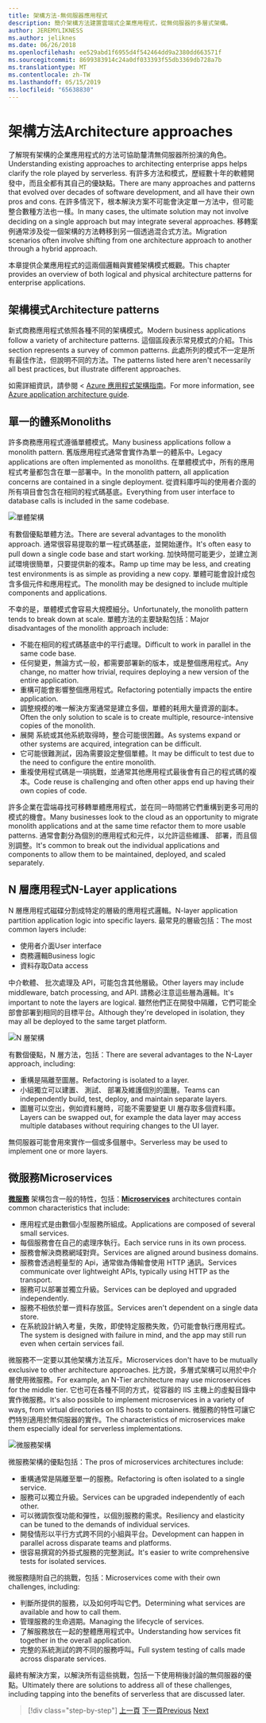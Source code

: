 ```yaml
---
title: 架構方法-無伺服器應用程式
description: 簡介架構方法建置雲端式企業應用程式，從無伺服器的多層式架構。
author: JEREMYLIKNESS
ms.author: jeliknes
ms.date: 06/26/2018
ms.openlocfilehash: ee529abd1f6955d4f542464dd9a2380dd663571f
ms.sourcegitcommit: 8699383914c24a0df033393f55db3369db728a7b
ms.translationtype: MT
ms.contentlocale: zh-TW
ms.lasthandoff: 05/15/2019
ms.locfileid: "65638830"
---
```

# <a name="architecture-approaches"></a><span data-ttu-id="6c44a-103">架構方法</span><span class="sxs-lookup"><span data-stu-id="6c44a-103">Architecture approaches</span></span>

<span data-ttu-id="6c44a-104">了解現有架構的企業應用程式的方法可協助釐清無伺服器所扮演的角色。</span><span class="sxs-lookup"><span data-stu-id="6c44a-104">Understanding existing approaches to architecting enterprise apps helps clarify the role played by serverless.</span></span> <span data-ttu-id="6c44a-105">有許多方法和模式，歷經數十年的軟體開發中，而且全都有其自己的優缺點。</span><span class="sxs-lookup"><span data-stu-id="6c44a-105">There are many approaches and patterns that evolved over decades of software development, and all have their own pros and cons.</span></span> <span data-ttu-id="6c44a-106">在許多情況下，根本解決方案不可能會決定單一方法中，但可能整合數種方法也一樣。</span><span class="sxs-lookup"><span data-stu-id="6c44a-106">In many cases, the ultimate solution may not involve deciding on a single approach but may integrate several approaches.</span></span> <span data-ttu-id="6c44a-107">移轉案例通常涉及從一個架構的方法轉移到另一個透過混合式方法。</span><span class="sxs-lookup"><span data-stu-id="6c44a-107">Migration scenarios often involve shifting from one architecture approach to another through a hybrid approach.</span></span>

<span data-ttu-id="6c44a-108">本章提供企業應用程式的這兩個邏輯與實體架構模式概觀。</span><span class="sxs-lookup"><span data-stu-id="6c44a-108">This chapter provides an overview of both logical and physical architecture patterns for enterprise applications.</span></span>

## <a name="architecture-patterns"></a><span data-ttu-id="6c44a-109">架構模式</span><span class="sxs-lookup"><span data-stu-id="6c44a-109">Architecture patterns</span></span>

<span data-ttu-id="6c44a-110">新式商務應用程式依照各種不同的架構模式。</span><span class="sxs-lookup"><span data-stu-id="6c44a-110">Modern business applications follow a variety of architecture patterns.</span></span> <span data-ttu-id="6c44a-111">這個區段表示常見模式的介紹。</span><span class="sxs-lookup"><span data-stu-id="6c44a-111">This section represents a survey of common patterns.</span></span> <span data-ttu-id="6c44a-112">此處所列的模式不一定是所有最佳作法，但說明不同的方法。</span><span class="sxs-lookup"><span data-stu-id="6c44a-112">The patterns listed here aren't necessarily all best practices, but illustrate different approaches.</span></span>

<span data-ttu-id="6c44a-113">如需詳細資訊，請參閱 < [Azure 應用程式架構指南](https://docs.microsoft.com/azure/architecture/guide/)。</span><span class="sxs-lookup"><span data-stu-id="6c44a-113">For more information, see [Azure application architecture guide](https://docs.microsoft.com/azure/architecture/guide/).</span></span>

## <a name="monoliths"></a><span data-ttu-id="6c44a-114">單一的體系</span><span class="sxs-lookup"><span data-stu-id="6c44a-114">Monoliths</span></span>

<span data-ttu-id="6c44a-115">許多商務應用程式遵循單體模式。</span><span class="sxs-lookup"><span data-stu-id="6c44a-115">Many business applications follow a monolith pattern.</span></span> <span data-ttu-id="6c44a-116">舊版應用程式通常會實作為單一的體系中。</span><span class="sxs-lookup"><span data-stu-id="6c44a-116">Legacy applications are often implemented as monoliths.</span></span> <span data-ttu-id="6c44a-117">在單體模式中，所有的應用程式考量都包含在單一部署中。</span><span class="sxs-lookup"><span data-stu-id="6c44a-117">In the monolith pattern, all application concerns are contained in a single deployment.</span></span> <span data-ttu-id="6c44a-118">從資料庫呼叫的使用者介面的所有項目會包含在相同的程式碼基底。</span><span class="sxs-lookup"><span data-stu-id="6c44a-118">Everything from user interface to database calls is included in the same codebase.</span></span>

![單體架構](./media/monolith-architecture.png)

<span data-ttu-id="6c44a-120">有數個優點單體方法。</span><span class="sxs-lookup"><span data-stu-id="6c44a-120">There are several advantages to the monolith approach.</span></span> <span data-ttu-id="6c44a-121">通常很容易提取的單一程式碼基底，並開始運作。</span><span class="sxs-lookup"><span data-stu-id="6c44a-121">It's often easy to pull down a single code base and start working.</span></span> <span data-ttu-id="6c44a-122">加快時間可能更少，並建立測試環境很簡單，只要提供新的複本。</span><span class="sxs-lookup"><span data-stu-id="6c44a-122">Ramp up time may be less, and creating test environments is as simple as providing a new copy.</span></span> <span data-ttu-id="6c44a-123">單體可能會設計成包含多個元件和應用程式。</span><span class="sxs-lookup"><span data-stu-id="6c44a-123">The monolith may be designed to include multiple components and applications.</span></span>

<span data-ttu-id="6c44a-124">不幸的是，單體模式會容易大規模細分。</span><span class="sxs-lookup"><span data-stu-id="6c44a-124">Unfortunately, the monolith pattern tends to break down at scale.</span></span> <span data-ttu-id="6c44a-125">單體方法的主要缺點包括：</span><span class="sxs-lookup"><span data-stu-id="6c44a-125">Major disadvantages of the monolith approach include:</span></span>

* <span data-ttu-id="6c44a-126">不能在相同的程式碼基底中的平行處理。</span><span class="sxs-lookup"><span data-stu-id="6c44a-126">Difficult to work in parallel in the same code base.</span></span>
* <span data-ttu-id="6c44a-127">任何變更，無論方式一般，都需要部署新的版本，或是整個應用程式。</span><span class="sxs-lookup"><span data-stu-id="6c44a-127">Any change, no matter how trivial, requires deploying a new version of the entire application.</span></span>
* <span data-ttu-id="6c44a-128">重構可能會影響整個應用程式。</span><span class="sxs-lookup"><span data-stu-id="6c44a-128">Refactoring potentially impacts the entire application.</span></span>
* <span data-ttu-id="6c44a-129">調整規模的唯一解決方案通常是建立多個，單體的耗用大量資源的副本。</span><span class="sxs-lookup"><span data-stu-id="6c44a-129">Often the only solution to scale is to create multiple, resource-intensive copies of the monolith.</span></span>
* <span data-ttu-id="6c44a-130">展開 系統或其他系統取得時，整合可能很困難。</span><span class="sxs-lookup"><span data-stu-id="6c44a-130">As systems expand or other systems are acquired, integration can be difficult.</span></span>
* <span data-ttu-id="6c44a-131">它可能很難測試，因為需要設定整個單體。</span><span class="sxs-lookup"><span data-stu-id="6c44a-131">It may be difficult to test due to the need to configure the entire monolith.</span></span>
* <span data-ttu-id="6c44a-132">重複使用程式碼是一項挑戰，並通常其他應用程式最後會有自己的程式碼的複本。</span><span class="sxs-lookup"><span data-stu-id="6c44a-132">Code reuse is challenging and often other apps end up having their own copies of code.</span></span>

<span data-ttu-id="6c44a-133">許多企業在雲端尋找可移轉單體應用程式，並在同一時間將它們重構到更多可用的模式的機會。</span><span class="sxs-lookup"><span data-stu-id="6c44a-133">Many businesses look to the cloud as an opportunity to migrate monolith applications and at the same time refactor them to more usable patterns.</span></span> <span data-ttu-id="6c44a-134">通常會劃分為個別的應用程式和元件，以允許這些維護、 部署，而且個別調整。</span><span class="sxs-lookup"><span data-stu-id="6c44a-134">It's common to break out the individual applications and components to allow them to be maintained, deployed, and scaled separately.</span></span>

## <a name="n-layer-applications"></a><span data-ttu-id="6c44a-135">N 層應用程式</span><span class="sxs-lookup"><span data-stu-id="6c44a-135">N-Layer applications</span></span>

<span data-ttu-id="6c44a-136">N 層應用程式磁碟分割成特定的層級的應用程式邏輯。</span><span class="sxs-lookup"><span data-stu-id="6c44a-136">N-layer application partition application logic into specific layers.</span></span> <span data-ttu-id="6c44a-137">最常見的層級包括：</span><span class="sxs-lookup"><span data-stu-id="6c44a-137">The most common layers include:</span></span>

* <span data-ttu-id="6c44a-138">使用者介面</span><span class="sxs-lookup"><span data-stu-id="6c44a-138">User interface</span></span>
* <span data-ttu-id="6c44a-139">商務邏輯</span><span class="sxs-lookup"><span data-stu-id="6c44a-139">Business logic</span></span>
* <span data-ttu-id="6c44a-140">資料存取</span><span class="sxs-lookup"><span data-stu-id="6c44a-140">Data access</span></span>

<span data-ttu-id="6c44a-141">中介軟體、 批次處理及 API，可能包含其他層級。</span><span class="sxs-lookup"><span data-stu-id="6c44a-141">Other layers may include middleware, batch processing, and API.</span></span> <span data-ttu-id="6c44a-142">請務必注意這些層為邏輯。</span><span class="sxs-lookup"><span data-stu-id="6c44a-142">It's important to note the layers are logical.</span></span> <span data-ttu-id="6c44a-143">雖然他們正在開發中隔離，它們可能全部會部署到相同的目標平台。</span><span class="sxs-lookup"><span data-stu-id="6c44a-143">Although they're developed in isolation, they may all be deployed to the same target platform.</span></span>

![N 層架構](./media/n-layer-architecture.png)

<span data-ttu-id="6c44a-145">有數個優點，N 層方法，包括：</span><span class="sxs-lookup"><span data-stu-id="6c44a-145">There are several advantages to the N-Layer approach, including:</span></span>

* <span data-ttu-id="6c44a-146">重構是隔離至圖層。</span><span class="sxs-lookup"><span data-stu-id="6c44a-146">Refactoring is isolated to a layer.</span></span>
* <span data-ttu-id="6c44a-147">小組獨立可以建置、 測試、 部署及維護個別的圖層。</span><span class="sxs-lookup"><span data-stu-id="6c44a-147">Teams can independently build, test, deploy, and maintain separate layers.</span></span>
* <span data-ttu-id="6c44a-148">圖層可以空出，例如資料層時，可能不需要變更 UI 層存取多個資料庫。</span><span class="sxs-lookup"><span data-stu-id="6c44a-148">Layers can be swapped out, for example the data layer may access multiple databases without requiring changes to the UI layer.</span></span>

<span data-ttu-id="6c44a-149">無伺服器可能會用來實作一個或多個層中。</span><span class="sxs-lookup"><span data-stu-id="6c44a-149">Serverless may be used to implement one or more layers.</span></span>

## <a name="microservices"></a><span data-ttu-id="6c44a-150">微服務</span><span class="sxs-lookup"><span data-stu-id="6c44a-150">Microservices</span></span>

<span data-ttu-id="6c44a-151">**[微服務](https://docs.microsoft.com/azure/architecture/guide/architecture-styles/microservices)** 架構包含一般的特性，包括：</span><span class="sxs-lookup"><span data-stu-id="6c44a-151">**[Microservices](https://docs.microsoft.com/azure/architecture/guide/architecture-styles/microservices)** architectures contain common characteristics that include:</span></span>

* <span data-ttu-id="6c44a-152">應用程式是由數個小型服務所組成。</span><span class="sxs-lookup"><span data-stu-id="6c44a-152">Applications are composed of several small services.</span></span>
* <span data-ttu-id="6c44a-153">每個服務會在自己的處理序執行。</span><span class="sxs-lookup"><span data-stu-id="6c44a-153">Each service runs in its own process.</span></span>
* <span data-ttu-id="6c44a-154">服務會解決商務網域對齊。</span><span class="sxs-lookup"><span data-stu-id="6c44a-154">Services are aligned around business domains.</span></span>
* <span data-ttu-id="6c44a-155">服務會透過輕量型的 Api，通常做為傳輸會使用 HTTP 通訊。</span><span class="sxs-lookup"><span data-stu-id="6c44a-155">Services communicate over lightweight APIs, typically using HTTP as the transport.</span></span>
* <span data-ttu-id="6c44a-156">服務可以部署並獨立升級。</span><span class="sxs-lookup"><span data-stu-id="6c44a-156">Services can be deployed and upgraded independently.</span></span>
* <span data-ttu-id="6c44a-157">服務不相依於單一資料存放區。</span><span class="sxs-lookup"><span data-stu-id="6c44a-157">Services aren't dependent on a single data store.</span></span>
* <span data-ttu-id="6c44a-158">在系統設計納入考量，失敗，即使特定服務失敗，仍可能會執行應用程式。</span><span class="sxs-lookup"><span data-stu-id="6c44a-158">The system is designed with failure in mind, and the app may still run even when certain services fail.</span></span>

<span data-ttu-id="6c44a-159">微服務不一定要以其他架構方法互斥。</span><span class="sxs-lookup"><span data-stu-id="6c44a-159">Microservices don't have to be mutually exclusive to other architecture approaches.</span></span> <span data-ttu-id="6c44a-160">比方說，多層式架構可以用於中介層使用微服務。</span><span class="sxs-lookup"><span data-stu-id="6c44a-160">For example, an N-Tier architecture may use microservices for the middle tier.</span></span> <span data-ttu-id="6c44a-161">它也可在各種不同的方式，從容器的 IIS 主機上的虛擬目錄中實作微服務。</span><span class="sxs-lookup"><span data-stu-id="6c44a-161">It's also possible to implement microservices in a variety of ways, from virtual directories on IIS hosts to containers.</span></span> <span data-ttu-id="6c44a-162">微服務的特性可讓它們特別適用於無伺服器的實作。</span><span class="sxs-lookup"><span data-stu-id="6c44a-162">The characteristics of microservices make them especially ideal for serverless implementations.</span></span>

![微服務架構](./media/microservices-architecture.png)

<span data-ttu-id="6c44a-164">微服務架構的優點包括：</span><span class="sxs-lookup"><span data-stu-id="6c44a-164">The pros of microservices architectures include:</span></span>

* <span data-ttu-id="6c44a-165">重構通常是隔離至單一的服務。</span><span class="sxs-lookup"><span data-stu-id="6c44a-165">Refactoring is often isolated to a single service.</span></span>
* <span data-ttu-id="6c44a-166">服務可以獨立升級。</span><span class="sxs-lookup"><span data-stu-id="6c44a-166">Services can be upgraded independently of each other.</span></span>
* <span data-ttu-id="6c44a-167">可以微調恢復功能和彈性，以個別服務的需求。</span><span class="sxs-lookup"><span data-stu-id="6c44a-167">Resiliency and elasticity can be tuned to the demands of individual services.</span></span>
* <span data-ttu-id="6c44a-168">開發情形以平行方式跨不同的小組與平台。</span><span class="sxs-lookup"><span data-stu-id="6c44a-168">Development can happen in parallel across disparate teams and platforms.</span></span>
* <span data-ttu-id="6c44a-169">很容易撰寫的外掛式服務的完整測試。</span><span class="sxs-lookup"><span data-stu-id="6c44a-169">It's easier to write comprehensive tests for isolated services.</span></span>

<span data-ttu-id="6c44a-170">微服務隨附自己的挑戰，包括：</span><span class="sxs-lookup"><span data-stu-id="6c44a-170">Microservices come with their own challenges, including:</span></span>

* <span data-ttu-id="6c44a-171">判斷所提供的服務，以及如何呼叫它們。</span><span class="sxs-lookup"><span data-stu-id="6c44a-171">Determining what services are available and how to call them.</span></span>
* <span data-ttu-id="6c44a-172">管理服務的生命週期。</span><span class="sxs-lookup"><span data-stu-id="6c44a-172">Managing the lifecycle of services.</span></span>
* <span data-ttu-id="6c44a-173">了解服務放在一起的整體應用程式中。</span><span class="sxs-lookup"><span data-stu-id="6c44a-173">Understanding how services fit together in the overall application.</span></span>
* <span data-ttu-id="6c44a-174">完整的系統測試的跨不同的服務呼叫。</span><span class="sxs-lookup"><span data-stu-id="6c44a-174">Full system testing of calls made across disparate services.</span></span>

<span data-ttu-id="6c44a-175">最終有解決方案，以解決所有這些挑戰，包括一下使用稍後討論的無伺服器的優點。</span><span class="sxs-lookup"><span data-stu-id="6c44a-175">Ultimately there are solutions to address all of these challenges, including tapping into the benefits of serverless that are discussed later.</span></span>

>[!div class="step-by-step"]
><span data-ttu-id="6c44a-176">[上一頁](index.md)
>[下一頁](architecture-deployment-approaches.md)</span><span class="sxs-lookup"><span data-stu-id="6c44a-176">[Previous](index.md)
[Next](architecture-deployment-approaches.md)</span></span>
